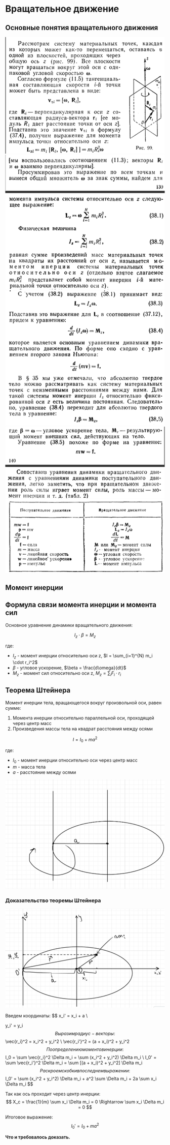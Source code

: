 # Вращательное движение

## Основные понятия вращательного движения

![alt text](image-2.png)
![alt text](image-3.png)
![alt text](image-4.png)
![alt text](image-5.png)
![alt text](image-6.png)

## Момент инерции

## Формула связи момента инерции и момента сил

Основное уравнение динамики вращательного движения:

$$
I_z \cdot \beta = M_z
$$

где:
- $I_z$ - момент инерции относительно оси z, $I = \sum_{i=1}^{N} m_i \cdot r_i^2$
- $\beta$ - угловое ускорение, $\beta = \frac{d\omega}{dt}$
- $M_z$ - момент сил относительно оси z, $M_z = \sum_{i} F_i \cdot r_i$

## Теорема Штейнера

Момент инерции тела, вращающегося вокруг произвольной оси, равен сумме:
1. Момента инерции относительно параллельной оси, проходящей через центр масс
2. Произведения массы тела на квадрат расстояния между осями

$$
I = I_0 + m a^2
$$

где:
- $I_0$ - момент инерции относительно оси через центр масс
- $m$ - масса тела
- $a$ - расстояние между осями

![alt text](image.png)

### Доказательство теоремы Штейнера

![alt text](image-1.png)

Введем координаты:
$$
x_i' = x_i + a \\

y_i' = y_i
$$
Выразим радиус-векторы:
$$
\vec{r_i}^2 = x_i^2 + y_i^2 \\
\vec{r_i'}^2 = (a + x_i)^2 + y_i^2
$$
По определению моментов инерции:
$$
I_0 = \sum \vec{r_i}^2 \Delta m_i = \sum (x_i^2 + y_i^2) \Delta m_i \\
I_0' = \sum \vec{r_i'}^2 \Delta m_i = \sum [(a + x_i)^2 + y_i^2] \Delta m_i
$$
Раскроем скобки в последнем выражении:
$$
I_0' = \sum (x_i^2 + y_i^2) \Delta m_i + a^2 \sum \Delta m_i + 2a \sum x_i \Delta m_i
$$

Так как ось проходит через центр инерции:
$$
X_c = \frac{1}{m} \sum x_i \Delta m_i = 0 \Rightarrow \sum x_i \Delta m_i = 0
$$

Итоговое выражение:
$$
I_0' = I_0 + m a^2
$$

$\textbf{Что и требовалось доказать.}$